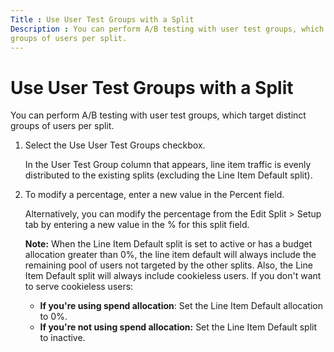```yaml
---
Title : Use User Test Groups with a Split
Description : You can perform A/B testing with user test groups, which target distinct
groups of users per split.
---
```



# Use User Test Groups with a Split



You can perform A/B testing with user test groups, which target distinct
groups of users per split.




1.  Select the Use User
    Test Groups checkbox.
    

    In the User Test Group column
    that appears, line item traffic is evenly distributed to the
    existing splits (excluding the Line Item Default split).

    
2.  To modify a percentage, enter a new value in
    the Percent field.
    

    Alternatively, you can modify the percentage from the
    Edit
    Split \> Setup tab
    by entering a new value in the % for this
    split field.
    

    <b>Note:</b> When the Line Item Default
    split is set to active or has a budget allocation greater than 0%,
    the line item default will always include the remaining pool of
    users not targeted by the other splits. Also, the Line Item Default
    split will always include cookieless users.
    If you don't want to serve cookieless users:

    - **If you're using spend allocation**: Set the Line Item Default
      allocation to 0%.
    - **If you're not using spend allocation:** Set the Line Item
      Default split to inactive.

    

    






